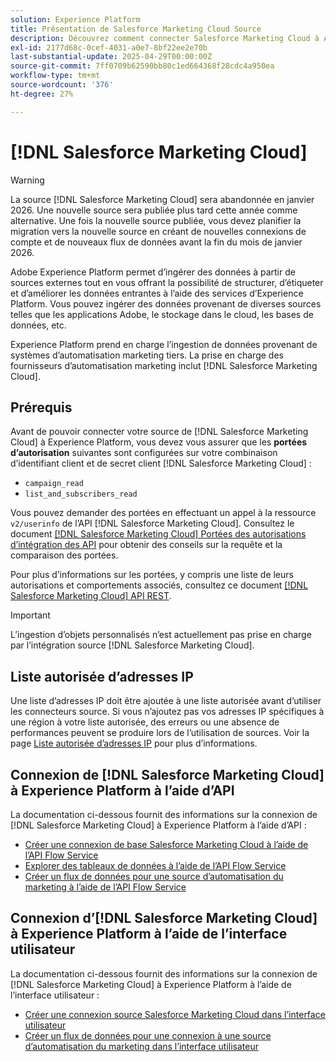 ```yaml
---
solution: Experience Platform
title: Présentation de Salesforce Marketing Cloud Source
description: Découvrez comment connecter Salesforce Marketing Cloud à Adobe Experience Platform à l’aide d’API ou de l’interface utilisateur.
exl-id: 2177d68c-0cef-4031-a0e7-8bf22ee2e70b
last-substantial-update: 2025-04-29T00:00:00Z
source-git-commit: 7ff0709b62590bb80c1ed664368f28cdc4a950ea
workflow-type: tm+mt
source-wordcount: '376'
ht-degree: 27%

---
```


# [!DNL Salesforce Marketing Cloud]

>[!WARNING]
>
>La source [!DNL Salesforce Marketing Cloud] sera abandonnée en janvier 2026. Une nouvelle source sera publiée plus tard cette année comme alternative. Une fois la nouvelle source publiée, vous devez planifier la migration vers la nouvelle source en créant de nouvelles connexions de compte et de nouveaux flux de données avant la fin du mois de janvier 2026.

Adobe Experience Platform permet d’ingérer des données à partir de sources externes tout en vous offrant la possibilité de structurer, d’étiqueter et d’améliorer les données entrantes à l’aide des services d’Experience Platform. Vous pouvez ingérer des données provenant de diverses sources telles que les applications Adobe, le stockage dans le cloud, les bases de données, etc.

Experience Platform prend en charge l’ingestion de données provenant de systèmes d’automatisation marketing tiers. La prise en charge des fournisseurs d’automatisation marketing inclut [!DNL Salesforce Marketing Cloud].

## Prérequis

Avant de pouvoir connecter votre source de [!DNL Salesforce Marketing Cloud] à Experience Platform, vous devez vous assurer que les **portées d’autorisation** suivantes sont configurées sur votre combinaison d’identifiant client et de secret client [!DNL Salesforce Marketing Cloud] :

* `campaign_read`
* `list_and_subscribers_read`

Vous pouvez demander des portées en effectuant un appel à la ressource `v2/userinfo` de l’API [!DNL Salesforce Marketing Cloud]. Consultez le document [[!DNL Salesforce Marketing Cloud] Portées des autorisations d’intégration des API](<https://developer.salesforce.com/docs/marketing/marketing-cloud/guide/data-access-permissions.html>) pour obtenir des conseils sur la requête et la comparaison des portées.

Pour plus d’informations sur les portées, y compris une liste de leurs autorisations et comportements associés, consultez ce document [[!DNL Salesforce Marketing Cloud] API REST](<https://developer.salesforce.com/docs/marketing/marketing-cloud/guide/rest-permissions-and-scopes.html>).

>[!IMPORTANT]
>
>L’ingestion d’objets personnalisés n’est actuellement pas prise en charge par l’intégration source [!DNL Salesforce Marketing Cloud].

## Liste autorisée d’adresses IP

Une liste d’adresses IP doit être ajoutée à une liste autorisée avant d’utiliser les connecteurs source. Si vous n’ajoutez pas vos adresses IP spécifiques à une région à votre liste autorisée, des erreurs ou une absence de performances peuvent se produire lors de l’utilisation de sources. Voir la page [Liste autorisée d’adresses IP](../../ip-address-allow-list.md) pour plus d’informations.

## Connexion de [!DNL Salesforce Marketing Cloud] à Experience Platform à l’aide d’API

La documentation ci-dessous fournit des informations sur la connexion de [!DNL Salesforce Marketing Cloud] à Experience Platform à l’aide d’API :

* [Créer une connexion de base Salesforce Marketing Cloud à l’aide de l’API Flow Service](../../tutorials/api/create/marketing-automation/salesforce-marketing-cloud.md)
* [Explorer des tableaux de données à l’aide de l’API Flow Service](../../tutorials/api/explore/tabular.md)
* [Créer un flux de données pour une source d’automatisation du marketing à l’aide de l’API Flow Service](../../tutorials/api/collect/marketing-automation.md)

## Connexion d’[!DNL Salesforce Marketing Cloud] à Experience Platform à l’aide de l’interface utilisateur

La documentation ci-dessous fournit des informations sur la connexion de [!DNL Salesforce Marketing Cloud] à Experience Platform à l’aide de l’interface utilisateur :

* [Créer une connexion source Salesforce Marketing Cloud dans l’interface utilisateur](../../tutorials/ui/create/marketing-automation/salesforce-marketing-cloud.md)
* [Créer un flux de données pour une connexion à une source d’automatisation du marketing dans l’interface utilisateur](../../tutorials/ui/dataflow/marketing-automation.md)
